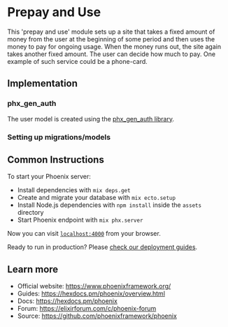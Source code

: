 # Prepay and Use

This 'prepay and use' module sets up a site that takes a fixed amount of money from the user at the beginning of some period and then uses the money to pay for ongoing usage. When the money runs out, the site again takes another fixed amount. The user can decide how much to pay. One example of such service could be a phone-card.

## Implementation

### phx_gen_auth

The user model is created using the [phx_gen_auth library](https://github.com/aaronrenner/phx_gen_auth).

### Setting up migrations/models


## Common Instructions

To start your Phoenix server:

  * Install dependencies with `mix deps.get`
  * Create and migrate your database with `mix ecto.setup`
  * Install Node.js dependencies with `npm install` inside the `assets` directory
  * Start Phoenix endpoint with `mix phx.server`

Now you can visit [`localhost:4000`](http://localhost:4000) from your browser.

Ready to run in production? Please [check our deployment guides](https://hexdocs.pm/phoenix/deployment.html).

## Learn more

  * Official website: https://www.phoenixframework.org/
  * Guides: https://hexdocs.pm/phoenix/overview.html
  * Docs: https://hexdocs.pm/phoenix
  * Forum: https://elixirforum.com/c/phoenix-forum
  * Source: https://github.com/phoenixframework/phoenix
